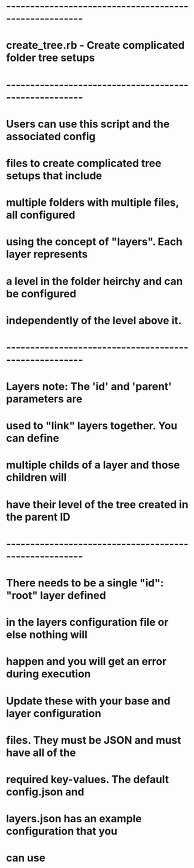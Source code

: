 # ------------------------------------------------------
# create_tree.rb - Create complicated folder tree setups
# ------------------------------------------------------
# Users can use this script and the associated config
# files to create complicated tree setups that include
# multiple folders with multiple files, all configured
# using the concept of "layers". Each layer represents
# a level in the folder heirchy and can be configured
# independently of the level above it.
# ------------------------------------------------------
# Layers note: The 'id' and 'parent' parameters are
# used to "link" layers together. You can define
# multiple childs of a layer and those children will
# have their level of the tree created in the parent ID
# ------------------------------------------------------
# There needs to be a single "id": "root" layer defined
# in the layers configuration file or else nothing will
# happen and you will get an error during execution

# Update these with your base and layer configuration
# files. They must be JSON and must have all of the
# required key-values. The default config.json and
# layers.json has an example configuration that you
# can use
